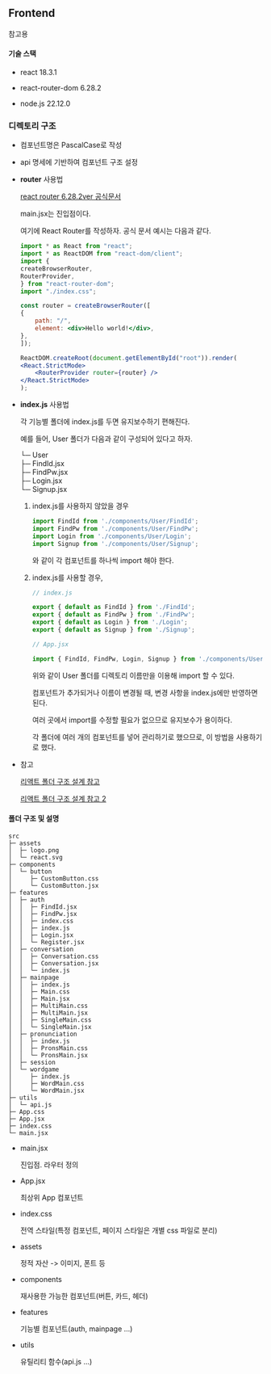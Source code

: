 ## Frontend

참고용 

#### 기술 스택 

- react 18.3.1

- react-router-dom 6.28.2

- node.js 22.12.0


### 디렉토리 구조

- 컴포넌트명은 PascalCase로 작성

- api 명세에 기반하여 컴포넌트 구조 설정

- **router** 사용법

    [react router 6.28.2ver 공식문서](https://reactrouter.com/en/6.28.2/start/tutorial)

    main.jsx는 진입점이다. 

    여기에 React Router를 작성하자. 공식 문서 예시는 다음과 같다. 

    ```jsx
    import * as React from "react";
    import * as ReactDOM from "react-dom/client";
    import {
    createBrowserRouter,
    RouterProvider,
    } from "react-router-dom";
    import "./index.css";

    const router = createBrowserRouter([
    {
        path: "/",
        element: <div>Hello world!</div>,
    },
    ]);

    ReactDOM.createRoot(document.getElementById("root")).render(
    <React.StrictMode>
        <RouterProvider router={router} />
    </React.StrictMode>
    );
    ```


- **index.js** 사용법

    각 기능별 폴더에 index.js를 두면 유지보수하기 편해진다.

    예를 들어, User 폴더가 다음과 같이 구성되어 있다고 하자.
    
     └─ User               
     ├─ FindId.jsx    
     ├─ FindPw.jsx      
     ├─ Login.jsx     
     └─ Signup.jsx 

    1. index.js를 사용하지 않았을 경우

        ```jsx
        import FindId from './components/User/FindId';
        import FindPw from './components/User/FindPw';
        import Login from './components/User/Login';
        import Signup from './components/User/Signup';
        ```
        와 같이 각 컴포넌트를 하나씩 import 해야 한다.
    
    2. index.js를 사용할 경우,

        ```jsx
        // index.js

        export { default as FindId } from './FindId';
        export { default as FindPw } from './FindPw';
        export { default as Login } from './Login';
        export { default as Signup } from './Signup';
        ```

        ```jsx
        // App.jsx

        import { FindId, FindPw, Login, Signup } from './components/User';
        ```

        위와 같이 User 폴더를 디렉토리 이름만을 이용해 import 할 수 있다.

        컴포넌트가 추가되거나 이름이 변경될 때, 변경 사항을 index.js에만 반영하면 된다.

        여러 곳에서 import를 수정할 필요가 없으므로 유지보수가 용이하다.
        
        각 폴더에 여러 개의 컴포넌트를 넣어 관리하기로 했으므로, 이 방법을 사용하기로 했다.
    
- 참고

    [리액트 폴더 구조 설계 참고](https://aierse.tistory.com/4)

    [리액트 폴더 구조 설계 참고 2](https://dev.to/fpaghar/folder-structuring-techniques-for-beginner-to-advanced-react-projects-30d7)
    

#### 폴더 구조 및 설명

```
src                        
├─ assets                  
│  ├─ logo.png             
│  └─ react.svg            
├─ components              
│  └─ button               
│     ├─ CustomButton.css  
│     └─ CustomButton.jsx  
├─ features                
│  ├─ auth                 
│  │  ├─ FindId.jsx        
│  │  ├─ FindPw.jsx        
│  │  ├─ index.css         
│  │  ├─ index.js          
│  │  ├─ Login.jsx         
│  │  └─ Register.jsx      
│  ├─ conversation         
│  │  ├─ Conversation.css  
│  │  ├─ Conversation.jsx  
│  │  └─ index.js          
│  ├─ mainpage             
│  │  ├─ index.js          
│  │  ├─ Main.css          
│  │  ├─ Main.jsx          
│  │  ├─ MultiMain.css     
│  │  ├─ MultiMain.jsx     
│  │  ├─ SingleMain.css    
│  │  └─ SingleMain.jsx    
│  ├─ pronunciation        
│  │  ├─ index.js          
│  │  ├─ PronsMain.css     
│  │  └─ PronsMain.jsx     
│  ├─ session              
│  └─ wordgame             
│     ├─ index.js          
│     ├─ WordMain.css      
│     └─ WordMain.jsx      
├─ utils                   
│  └─ api.js               
├─ App.css                 
├─ App.jsx                 
├─ index.css               
└─ main.jsx                
```


- main.jsx

    진입점. 라우터 정의

- App.jsx

    최상위 App 컴포넌트

- index.css

    전역 스타일(특정 컴포넌트, 페이지 스타일은 개별 css 파일로 분리)

- assets

    정적 자산 -> 이미지, 폰트 등

- components

    재사용한 가능한 컴포넌트(버튼, 카드, 헤더)

- features

    기능별 컴포넌트(auth, mainpage ...)

- utils 

    유틸리티 함수(api.js ...)